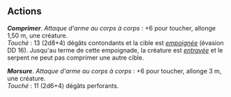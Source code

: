 ## Actions
_**Comprimer**_. _Attaque d'arme au corps à corps_ : +6 pour toucher, allonge 1,50 m, une créature.  
_Touché_ : 13 (2d8+4) dégâts contondants et la cible est [_empoignée_](/gerer-la-sante-du-personnage/#empoigne) (évasion DD 16). Jusqu'au terme de cette empoignade, la créature est [_entravée_](/gerer-la-sante-du-personnage/#entrave) et le serpent ne peut pas comprimer une autre cible.

_**Morsure**_. _Attaque d'arme au corps à corps_ : +6 pour toucher, allonge 3 m, une créature.  
_Touché_ : 11 (2d6+4) dégâts perforants.
